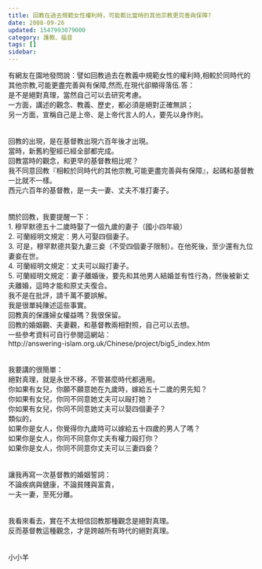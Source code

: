 ```yaml
---
title: 回教在過去規範女性權利時，可能都比當時的其他宗教更完善與保障?
date: 2008-09-26
updated: 1547993079000
category: 護教、福音
tags: []
sidebar: 
---
```


<p>有網友在園地發問說：譬如回教過去在教義中規範女性的權利時,相較於同時代的其他宗教,可能更盡完善與有保障,然而,在現代卻顯得落伍.<!--more-->答：<br/>是不是絕對真理，當然自己可以去研究考慮。<br/>一方面，講述的觀念、教義、歷史，都必須是絕對正確無誤；<br/>另一方面，宣稱自己是上帝、是上帝代言人的人，要先以身作則。<br/><br/><br/>回教的出現，是在基督教出現六百年後才出現。<br/>當時，新舊約聖經已經全部都完成。<br/>回教當時的觀念，和更早的基督教相比呢？<br/>我不同意回教『相較於同時代的其他宗教,可能更盡完善與有保障』，起碼和基督教一比就不一樣。<br/>西元六百年的基督教，是一夫一妻、丈夫不准打妻子。<br/><br/><br/>關於回教，我要提醒一下：<br/>1. 穆罕默德五十二歲時娶了一個九歲的妻子（國小四年級）<br/>2. 可蘭經明文規定：男人可娶四個妻子。<br/>3. 可是，穆罕默德共娶九妻三妾（不受四個妻子限制）。在他死後，至少還有九位妻妾在世。<br/>4. 可蘭經明文規定：丈夫可以毆打妻子。<br/>5. 可蘭經明文規定：妻子離婚後，要先和其他男人結婚並有性行為，然後被新丈夫離婚，這時才能和原丈夫復合。<br/>我不是在批評，請千萬不要誤解。<br/>我是很單純陳述這些事實。<br/>回教真的保護婦女權益嗎？我很保留。<br/>回教的婚姻觀、夫妻觀，和基督教兩相對照，自己可以去想。<br/>一些參考資料可自行參閱這網站：<br/>http://answering-islam.org.uk/Chinese/project/big5_index.htm<br/><br/><br/>我要講的很簡單：<br/>絕對真理，就是永世不移，不管甚麼時代都適用。<br/>你如果有女兒，你願不願意她在九歲時，嫁給五十二歲的男先知？<br/>你如果有女兒，你同不同意她丈夫可以毆打她？<br/>你如果有女兒，你同不同意她丈夫可以娶四個妻子？<br/>類似的，<br/>如果你是女人，你覺得你九歲時可以嫁給五十四歲的男人了嗎？<br/>如果你是女人，你同不同意你丈夫有權力毆打你？<br/>如果你是女人，你同不同意你丈夫可以三妻四妾？<br/><br/><br/>讓我再寫一次基督教的婚姻誓詞：<br/>不論疾病與健康，不論貧賤與富貴，<br/>一夫一妻，至死分離。<br/><br/><br/>我看來看去，實在不太相信回教那種觀念是絕對真理。<br/>反而基督教這種觀念，才是跨越所有時代的絕對真理。<br/><br/><br/>小小羊<br/></p>